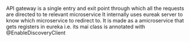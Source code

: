 API gateway is a single entry and exit point through which all the requests are directed to te relevant microservice
It internally uses eureak server to know which microservice to redirect to.
It is made as a amicroservice that gets registers in eureka i.e. its mai class is annotated with @EnableDiscoveryClient
